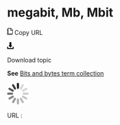 # megabit, Mb, Mbit

![Copy URL](media/megabit/Copy.png)
Copy URL

![Download](media/megabit/Download.png)

Download topic

**See** [Bits and bytes term collection](https://worldready.cloudapp.net/Styleguide/Read?id=2700&topicid=26920)

![In progress](media/megabit/activity-large.gif)

URL :
